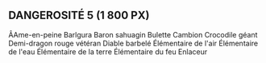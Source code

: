 ## DANGEROSITÉ 5 (1 800 PX)

ÂAme-en-peine
Barlgura
Baron sahuagin
Bulette
Cambion
Crocodile géant
Demi-dragon rouge vétéran
Diable barbelé
Élémentaire de l'air
Élémentaire de l'eau
Élémentaire de la terre
Élémentaire du feu
Enlaceur